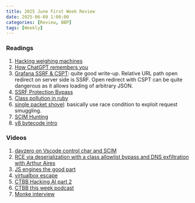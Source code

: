 ```yaml
---
title: 2025 June First Week Review 
date: 2025-06-09 1:00:00
categories: [Review, BBP]
tags: [Weekly]
---
```


### Readings
1. [Hacking weighing machines](https://spaceraccoon.dev/pwning-millions-smart-weighing-machines-api-hardware-hacking/)
2. [How ChatGPT remembers you](https://embracethered.com/blog/posts/2025/chatgpt-how-does-chat-history-memory-preferences-work/)
3. [Grafana SSRF & CSPT](https://medium.com/@Nightbloodz/grafana-cve-2025-4123-full-read-ssrf-account-takeover-d12abd13cd53): quite good write-up. Relative URL path open redirect on server side is SSRF. Open redirect with CSPT can be quite dangerous as it allows loading of arbitrary JSON.
4. [SSRF Protection Bypass](https://medium.com/@skycer_00/full-blown-ssrf-to-gain-access-to-millions-of-users-records-and-multiple-internal-panels-3719d9b802e9)
5. [Class pollution in ruby](https://blog.doyensec.com/2024/10/02/class-pollution-ruby.html)
6. [single packet shovel](https://www.assured.se/posts/the-single-packet-shovel-desync-powered-request-tunnelling): basically use race condition to exploit request smuggling. 
7. [SCIM Hunting](https://blog.doyensec.com/2025/05/08/scim-hunting.html)
8. [v8 bytecode intro](https://medium.com/dailyjs/understanding-v8s-bytecode-317d46c94775)

### Videos
1. [dayzero on Vscode control char and SCIM](https://dayzerosec.com/podcast/282.html)
2. [RCE via deserialization with a class allowlist bypass and DNS exfiltration with Arthur Aires](https://www.youtube.com/watch?v=tEfjSs4fq8M&list=WL&index=2)
3. [JS engines the good part](https://www.youtube.com/watch?v=5nmpokoRaZI)
4. [virtualbox escape](https://www.youtube.com/watch?v=3HfJj5S_tbk&list=WL)
5. [CTBB Hacking AI part 2](https://www.youtube.com/watch?v=krEzRUG8eWo&list=WL&index=3)
6. [CTBB this week podcast](https://www.youtube.com/watch?v=EzzQWffMTNk&list=WL&index=2)
7. [Monke interview](https://www.youtube.com/watch?v=U-vfF7ZdFBg&list=WL&index=3)
